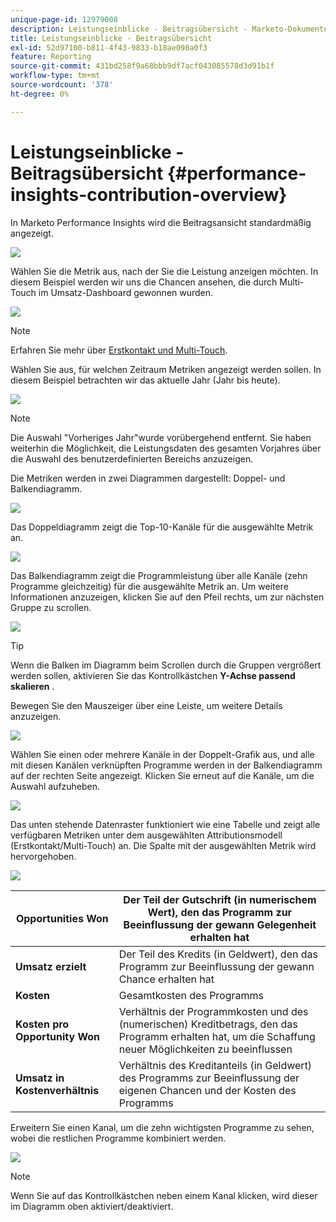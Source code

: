 ```yaml
---
unique-page-id: 12979008
description: Leistungseinblicke - Beitragsübersicht - Marketo-Dokumente - Produktdokumentation
title: Leistungseinblicke - Beitragsübersicht
exl-id: 52d97100-b811-4f43-9833-b18ae098a0f3
feature: Reporting
source-git-commit: 431bd258f9a68bbb9df7acf043085578d3d91b1f
workflow-type: tm+mt
source-wordcount: '378'
ht-degree: 0%

---
```


# Leistungseinblicke - Beitragsübersicht {#performance-insights-contribution-overview}

In Marketo Performance Insights wird die Beitragsansicht standardmäßig angezeigt.

![](assets/one-1.png)

Wählen Sie die Metrik aus, nach der Sie die Leistung anzeigen möchten. In diesem Beispiel werden wir uns die Chancen ansehen, die durch Multi-Touch im Umsatz-Dashboard gewonnen wurden.

![](assets/2.png)

>[!NOTE]
>
>Erfahren Sie mehr über [Erstkontakt und Multi-Touch](/help/marketo/product-docs/reporting/revenue-cycle-analytics/revenue-tools/attribution/understanding-attribution.md).

Wählen Sie aus, für welchen Zeitraum Metriken angezeigt werden sollen. In diesem Beispiel betrachten wir das aktuelle Jahr (Jahr bis heute).

![](assets/3-1.png)

>[!NOTE]
>
>Die Auswahl &quot;Vorheriges Jahr&quot;wurde vorübergehend entfernt. Sie haben weiterhin die Möglichkeit, die Leistungsdaten des gesamten Vorjahres über die Auswahl des benutzerdefinierten Bereichs anzuzeigen.

Die Metriken werden in zwei Diagrammen dargestellt: Doppel- und Balkendiagramm.

![](assets/four.png)

Das Doppeldiagramm zeigt die Top-10-Kanäle für die ausgewählte Metrik an.

![](assets/5-1.png)

Das Balkendiagramm zeigt die Programmleistung über alle Kanäle (zehn Programme gleichzeitig) für die ausgewählte Metrik an. Um weitere Informationen anzuzeigen, klicken Sie auf den Pfeil rechts, um zur nächsten Gruppe zu scrollen.

![](assets/six.png)

>[!TIP]
>
>Wenn die Balken im Diagramm beim Scrollen durch die Gruppen vergrößert werden sollen, aktivieren Sie das Kontrollkästchen **Y-Achse passend skalieren** .

Bewegen Sie den Mauszeiger über eine Leiste, um weitere Details anzuzeigen.

![](assets/seven.png)

Wählen Sie einen oder mehrere Kanäle in der Doppelt-Grafik aus, und alle mit diesen Kanälen verknüpften Programme werden in der Balkendiagramm auf der rechten Seite angezeigt. Klicken Sie erneut auf die Kanäle, um die Auswahl aufzuheben.

![](assets/eight.png)

Das unten stehende Datenraster funktioniert wie eine Tabelle und zeigt alle verfügbaren Metriken unter dem ausgewählten Attributionsmodell (Erstkontakt/Multi-Touch) an. Die Spalte mit der ausgewählten Metrik wird hervorgehoben.

![](assets/9.png)

| **Opportunities Won** | Der Teil der Gutschrift (in numerischem Wert), den das Programm zur Beeinflussung der gewann Gelegenheit erhalten hat |
|---|---|
| **Umsatz erzielt** | Der Teil des Kredits (in Geldwert), den das Programm zur Beeinflussung der gewann Chance erhalten hat |
| **Kosten** | Gesamtkosten des Programms |
| **Kosten pro Opportunity Won** | Verhältnis der Programmkosten und des (numerischen) Kreditbetrags, den das Programm erhalten hat, um die Schaffung neuer Möglichkeiten zu beeinflussen |
| **Umsatz in Kostenverhältnis** | Verhältnis des Kreditanteils (in Geldwert) des Programms zur Beeinflussung der eigenen Chancen und der Kosten des Programms |

Erweitern Sie einen Kanal, um die zehn wichtigsten Programme zu sehen, wobei die restlichen Programme kombiniert werden.

![](assets/10.png)

>[!NOTE]
>
>Wenn Sie auf das Kontrollkästchen neben einem Kanal klicken, wird dieser im Diagramm oben aktiviert/deaktiviert.
